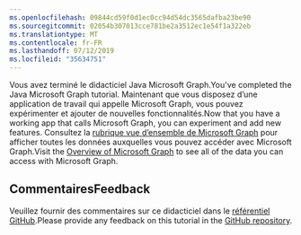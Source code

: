 ```yaml
---
ms.openlocfilehash: 09844cd59f0d1ec0cc94d54dc3565dafba23be90
ms.sourcegitcommit: 02054b307013cce781be2a3512ec1e54f1a322eb
ms.translationtype: MT
ms.contentlocale: fr-FR
ms.lasthandoff: 07/12/2019
ms.locfileid: "35634751"
---
```

<!-- markdownlint-disable MD002 MD041 -->

<span data-ttu-id="129e7-101">Vous avez terminé le didacticiel Java Microsoft Graph.</span><span class="sxs-lookup"><span data-stu-id="129e7-101">You've completed the Java Microsoft Graph tutorial.</span></span> <span data-ttu-id="129e7-102">Maintenant que vous disposez d’une application de travail qui appelle Microsoft Graph, vous pouvez expérimenter et ajouter de nouvelles fonctionnalités.</span><span class="sxs-lookup"><span data-stu-id="129e7-102">Now that you have a working app that calls Microsoft Graph, you can experiment and add new features.</span></span> <span data-ttu-id="129e7-103">Consultez la [rubrique vue d’ensemble de Microsoft Graph](/graph/overview) pour afficher toutes les données auxquelles vous pouvez accéder avec Microsoft Graph.</span><span class="sxs-lookup"><span data-stu-id="129e7-103">Visit the [Overview of Microsoft Graph](/graph/overview) to see all of the data you can access with Microsoft Graph.</span></span>

## <a name="feedback"></a><span data-ttu-id="129e7-104">Commentaires</span><span class="sxs-lookup"><span data-stu-id="129e7-104">Feedback</span></span>

<span data-ttu-id="129e7-105">Veuillez fournir des commentaires sur ce didacticiel dans le [référentiel GitHub](https://github.com/microsoftgraph/msgraph-training-java).</span><span class="sxs-lookup"><span data-stu-id="129e7-105">Please provide any feedback on this tutorial in the [GitHub repository](https://github.com/microsoftgraph/msgraph-training-java).</span></span>
